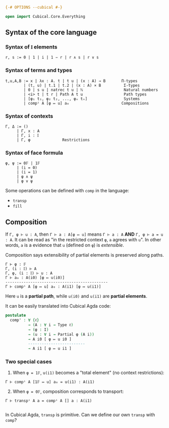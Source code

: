 ```agda
{-# OPTIONS --cubical #-}

open import Cubical.Core.Everything
```


## Syntax of the core language


### Syntax of `𝕀` elements

```text
r, s := 0 | 1 | i | 1 − r | r ∧ s | r ∨ s
```


### Syntax of terms and types

```text
t,u,A,B := x | λx : A. t | t u | (x : A) → B       Π-types
        | (t, u) | t.1 | t.2 | (x : A) × B          Σ-types
        | 0 | s u | natrec t u | ℕ                  Natural numbers
        | <i> t | t r | Path A t u                  Path types
        | [φ₁ t₁, φ₂ t₂, ..., φₙ tₙ]                Systems
        | compⁱ A [φ ↦ u] a₀                       Compositions
```

### Syntax of contexts

```text
Γ, Δ := ()
     | Γ, x : A
     | Γ, i : 𝕀
     | Γ, φ              Restrictions
```

### Syntax of face formula

```text
φ, ψ := 0𝔽 | 1𝔽
     | (i = 0)
     | (i = 1)
     | φ ∧ ψ
     | φ ∨ ψ
```

Some operations can be defined with `comp` in the language:

- `transp`
- `fill`


## Composition

If `Γ, φ ⊢ u : A`, then `Γ ⊢ a : A[φ ↦ u]` means `Γ ⊢ a : A` **AND** `Γ, φ ⊢ a = u : A`.
It can be read as "in the restricted context `φ`, `a` agrees with `u`".
In other words, `a` is a evidence that `u` (defined on `φ`) is *extensible*.

Composition says extensibility of partial elements is preserved along paths.

```text
Γ ⊢ φ : 𝔽
Γ, (i : 𝕀) ⊢ A
Γ, φ, (i : 𝕀) ⊢ u : A
Γ ⊢ a₀ : A(i0) [φ ↦ u(i0)]
---------------------------------------------
Γ ⊢ compⁱ A [φ ↦ u] a₀ : A(i1) [φ ↦ u(i1)]
```

Here `u` is a **partial path**, while `u(i0)` and `u(i1)` are **partial elements**.

It can be easily translated into Cubical Agda code:

```agda
postulate
  comp' : ∀ {ℓ}
          → (A : ∀ i → Type ℓ)
          → (φ : I)
          → (u : ∀ i → Partial φ (A i))
          → A i0 [ φ ↦ u i0 ]
          -------------------------
          → A i1 [ φ ↦ u i1 ]
```

### Two special cases

1. When `φ = 1𝔽`, `u(i1)` becomes a "total element" (no context restrictions):
```text
Γ ⊢ compⁱ A [1𝔽 ↦ u] a₀ = u(i1) : A(i1)
```

2. When `φ = 0𝔽`, composition corresponds to transport:
```text
Γ ⊢ transpⁱ A a = compⁱ A [] a : A(i1)
```

```agda

```


In Cubical Agda, `transp` is primitive. Can we define our own `transp` with `comp`?

